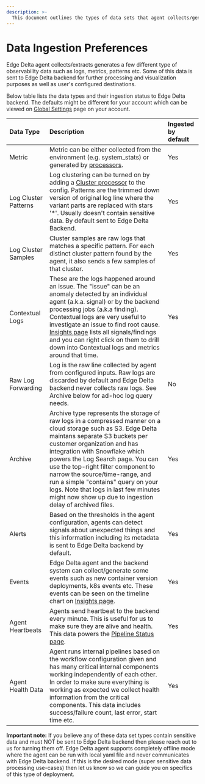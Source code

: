 ```yaml
---
description: >-
  This document outlines the types of data sets that agent collects/generates and how to enable/disable their ingestion to Edge Delta backend.
---
```


# Data Ingestion Preferences

Edge Delta agent collects/extracts generates a few different type of observability data such as logs, metrics, patterns etc. Some of this data is sent to Edge Delta backend for further processing and visualization purposes as well as user's configured destinations. 

Below table lists the data types and their ingestion status to Edge Delta backend. The defaults might be different for your account which can be viewed on [Global Settings](https://admin.edgedelta.com/global-settings) page on your account.

| Data Type | Description | Ingested by default |
| :--- | :--- | :--- |
| Metric | Metric can be either collected from the environment (e.g. system_stats) or generated by [processors](https://docs.edgedelta.com/configuration/processors). | Yes |
| Log Cluster Patterns | Log clustering can be turned on by adding a [Cluster processor](https://docs.edgedelta.com/configuration/processors#cluster) to the config. Patterns are the trimmed down version of original log line where the variant parts are replaced with stars '*'. Usually doesn't contain sensitive data. By default sent to Edge Delta Backend. | Yes |
| Log Cluster Samples | Cluster samples are raw logs that matches a specific pattern. For each distinct cluster pattern found by the agent, it also sends a few samples of that cluster. | Yes |
| Contextual Logs | These are the logs happened around an issue. The "issue" can be an anomaly detected by an individual agent (a.k.a. signal) or by the backend processing jobs (a.k.a finding). Contextual logs are very useful to investigate an issue to find root cause. [Insights page](https://admin.edgedelta.com/insights) lists all signals/findings and you can right click on them to drill down into Contextual logs and metrics around that time.| Yes |
| Raw Log Forwarding | Log is the raw line collected by agent from configured inputs. Raw logs are discarded by default and Edge Delta backend never collects raw logs. See Archive below for ad-hoc log query needs. | No |
| Archive | Archive type represents the storage of raw logs in a compressed manner on a cloud storage such as S3. Edge Delta maintans separate S3 buckets per customer organization and has integration with Snowflake which powers the Log Search page. You can use the top-right filter component to narrow the source/time-range, and run a simple "contains" query on your logs. Note that logs in last few minutes might now show up due to ingestion delay of archived files. | Yes |
| Alerts | Based on the thresholds in the agent configuration, agents can detect signals about unexpected things and this information including its metadata is sent to Edge Delta backend by default.  | Yes |
| Events | Edge Delta agent and the backend system can collect/generate some events such as new container version deployments, k8s events etc. These events can be seen on the timeline chart on [Insights page](https://admin.edgedelta.com/insights). | Yes |
| Agent Heartbeats | Agents send heartbeat to the backend every minute. This is useful for us to make sure they are alive and health. This data powers the [Pipeline Status page](https://admin.edgedelta.com/pipeline-status). | Yes |
| Agent Health Data | Agent runs internal pipelines based on the workflow configuration given and has many critical internal components working independently of each other. In order to make sure everything is working as expected we collect health information from the critical components. This data includes success/failure count, last error, start time etc. | Yes |


**Important note:** If you believe any of these data set types contain sensitive data and must NOT be sent to Edge Delta backend then please reach out to us for turning them off. Edge Delta agent supports completely offline mode where the agent can be run with local yaml file and never communicates with Edge Delta backend. If this is the desired mode (super sensitive data processing use-cases) then let us know so we can guide you on specifics of this type of deployment.